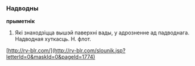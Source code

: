 ### Надводны
**прыметнік**

1. Які знаходзіцца вышэй паверхні вады, у адрозненне ад падводнага. Надводная хуткасць. Н. флот.

<a rel="author">[http://rv-blr.com/](http://rv-blr.com/slounik.jsp?letterId=0&maskId=0&pageId=1774)</a>
